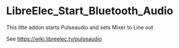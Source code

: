 # LibreElec_Start_Bluetooth_Audio
This litte addon starts Pulseaudio and sets Mixer to Line out

See https://wiki.libreelec.tv/pulseaudio

